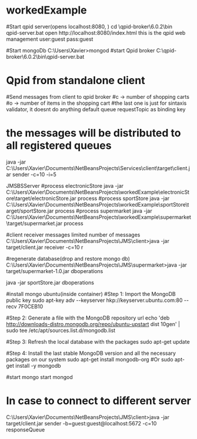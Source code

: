 # workedExample
#Start qpid server(opens localhost:8080, )
cd \qpid-broker\6.0.2\bin\
qpid-server.bat
open http://localhost:8080/index.html this is the qpid web management
user:guest
pass:guest

#Start mongoDb
C:\Users\Xavier>mongod
#start Qpid broker
C:\qpid-broker\6.0.2\bin\qpid-server.bat

# Qpid from standalone client

#Send messages from client to qpid broker
#c -> number of shopping carts
#o -> number of items in the shopping cart
#the last one is just for sintaxis validator, it doesnt do anything default queue requestTopic as binding key
# the messages will be distributed to all registered queues 
java -jar C:\Users\Xavier\Documents\NetBeansProjects\Services\client\target\client.jar sender  -c=10 -i=5


JMSBSServer
#process electronicStore
 java -jar C:\Users\Xavier\Documents\NetBeansProjects\workedExample\electronicStore\target/electronicStore.jar process 
#process sportStore
java -jar C:\Users\Xavier\Documents\NetBeansProjects\workedExample\sportStore\target/sportStore.jar process 
#process supermarket
java -jar C:\Users\Xavier\Documents\NetBeansProjects\workedExample\supermarket\target/supermarket.jar process



#client receiver messages limited number of messages
C:\Users\Xavier\Documents\NetBeansProjects\JMS\client>java -jar target/client.jar receiver -c=10 r

#regenerate database(drop and restore mongo db)
C:\Users\Xavier\Documents\NetBeansProjects\JMS\supermarket>java -jar target/supermarket-1.0.jar dboperations

java -jar sportStore.jar dboperations



#install mongo ubuntu(inside container)
#Step 1:  Import the MongoDB public key 
sudo apt-key adv --keyserver hkp://keyserver.ubuntu.com:80 --recv 7F0CEB10

#Step 2: Generate a file with the MongoDB repository url
echo 'deb http://downloads-distro.mongodb.org/repo/ubuntu-upstart dist 10gen' | sudo tee /etc/apt/sources.list.d/mongodb.list

#Step 3: Refresh the local database with the packages
sudo apt-get update

#Step 4: Install the last stable MongoDB version and all the necessary packages on our system
sudo apt-get install mongodb-org
         #Or
sudo apt-get install -y mongodb

#start mongo
start mongod

# In case to connect to different server
C:\Users\Xavier\Documents\NetBeansProjects\JMS\client>java -jar target/client.jar sender -b=guest:guest@localhost:5672 -c=10 responseQueue


